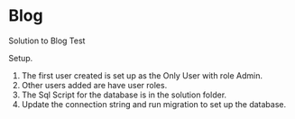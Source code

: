 # Blog
Solution to Blog Test


Setup.

1. The first user created is set up as the Only User with role Admin.
2. Other users added are have user roles.
3. The Sql Script for the database is in the solution folder.
4. Update the connection string and run migration to set up the database.
